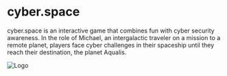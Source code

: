 # cyber.space
cyber.space is an interactive game that combines fun with cyber security awareness. In the role of Michael, an intergalactic traveler on a mission to a remote planet, players face cyber challenges in their spaceship until they reach their destination, the planet Aqualis.

![Logo](URL "./assets/logo.png")
